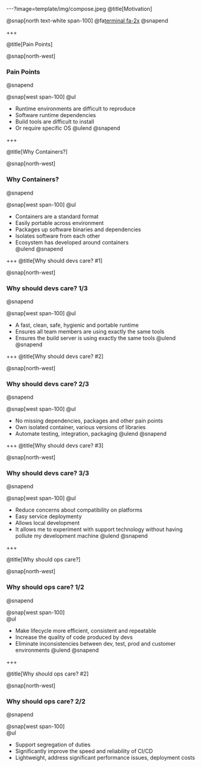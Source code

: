 ---?image=template/img/compose.jpeg
@title[Motivation]

@snap[north text-white span-100]
@fa[terminal fa-2x](Motivation)
@snapend

+++

@title[Pain Points]

@snap[north-west]
### Pain Points
@snapend

@snap[west span-100]
@ul[](false)
- Runtime environments are difficult to reproduce
- Software runtime dependencies
- Build tools are difficult to install
- Or require specific OS
@ulend
@snapend

+++

@title[Why Containers?]

@snap[north-west]
### Why Containers?
@snapend

@snap[west span-100]
@ul[](false)
- Containers are a standard format<br/>
- Easily portable across environment<br/>
- Packages up software binaries and dependencies<br/>
- Isolates software from each other<br/>
- Ecosystem has developed around containers<br/>
@ulend
@snapend

+++
@title[Why should devs care? #1]

@snap[north-west]
### Why should devs care? 1/3
@snapend

@snap[west span-100]
@ul[](false)
- A fast, clean, safe, hygienic and portable runtime
- Ensures all team members are using exactly the same tools
- Ensures the build server is using exactly the same tools
@ulend
@snapend


+++
@title[Why should devs care? #2]

@snap[north-west]
### Why should devs care? 2/3
@snapend

@snap[west span-100]
@ul[](false)
- No missing dependencies, packages and other pain points
- Own isolated container, various versions of libraries
- Automate testing, integration, packaging
@ulend
@snapend

+++
@title[Why should devs care? #3]

@snap[north-west]
### Why should devs care? 3/3
@snapend

@snap[west span-100]
@ul[](false)
- Reduce concerns about compatibility on platforms
- Easy service deploymenty
- Allows local development
- It allows me to experiment with support technology without having pollute my development machine 
@ulend
@snapend

+++

@title[Why should ops care?]

@snap[north-west]
### Why should ops care? 1/2
@snapend

@snap[west span-100]
<br/>
@ul[](false)
- Make lifecycle more efficient, consistent and repeatable
- Increase the quality of code produced by devs
- Eliminate inconsistencies between dev, test, prod and customer environments
@ulend
@snapend

+++

@title[Why should ops care? #2]

@snap[north-west]
### Why should ops care? 2/2
@snapend

@snap[west span-100]
<br/>
@ul[](false)
- Support segregation of duties
- Significantly improve the speed and reliability of CI/CD
- Lightweight, address significant performance issues, deployment costs
